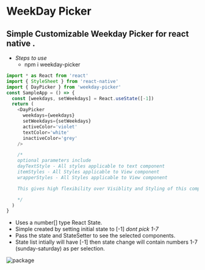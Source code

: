 # WeekDay Picker

## Simple Customizable Weekday Picker for react native .

- _Steps to use_
  - npm i weekday-picker

```js
import * as React from 'react'
import { StyleSheet } from 'react-native'
import { DayPicker } from 'weekday-picker'
const SampleApp = () => {
  const [weekdays, setWeekdays] = React.useState([-1])
  return (
    <DayPicker
      weekdays={weekdays}
      setWeekdays={setWeekdays}
      activeColor='violet'
      textColor='white'
      inactiveColor='grey'
    />

    /*
    optional parameters include
    dayTextStyle - All styles applicable to text component
    itemStyles - All Styles applicable to View component
    wrapperStyles - All Styles applicable to View component

    This gives high flexibility over Visiblity and Styling of this component.

    */
  )
}
```

- Uses a number[] type React State.
- Simple created by setting initial state to [-1] _dont pick 1-7_
- Pass the state and StateSetter to see the selected components.
- State list intially will have [-1] then state change will contain numbers 1-7 (sunday-saturday) as per selection.

![package](https://user-images.githubusercontent.com/51844798/131120040-f4dde12b-5714-450f-ba41-38f052e5167a.PNG)
